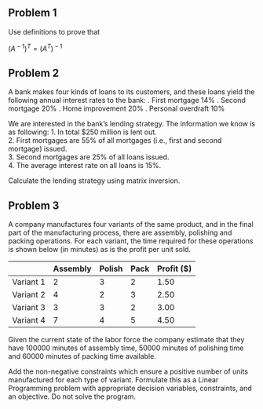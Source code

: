 Problem 1
---------

Use definitions to prove that

(*A*<sup> − 1</sup>)<sup>*T*</sup> = (*A*<sup>*T*</sup>)<sup> − 1</sup>

Problem 2
---------

A bank makes four kinds of loans to its customers, and these loans yield
the following annual interest rates to the bank: . First mortgage 14% .
Second mortgage 20% . Home improvement 20% . Personal overdraft 10%

We are interested in the bank’s lending strategy. The information we
know is as following: 1. In total $250 million is lent out. <br> 2.
First mortgages are 55% of all mortgages (i.e., first and second
mortgage) issued. <br> 3. Second mortgages are 25% of all loans issued.
<br> 4. The average interest rate on all loans is 15%. <br>

Calculate the lending strategy using matrix inversion.

Problem 3
---------

A company manufactures four variants of the same product, and in the
final part of the manufacturing process, there are assembly, polishing
and packing operations. For each variant, the time required for these
operations is shown below (in minutes) as is the profit per unit sold.

|           | Assembly | Polish | Pack | Profit ($) |
|-----------|----------|--------|------|------------|
| Variant 1 | 2        | 3      | 2    | 1.50       |
| Variant 2 | 4        | 2      | 3    | 2.50       |
| Variant 3 | 3        | 3      | 2    | 3.00       |
| Variant 4 | 7        | 4      | 5    | 4.50       |

Given the current state of the labor force the company estimate that
they have 100000 minutes of assembly time, 50000 minutes of polishing
time and 60000 minutes of packing time available.

Add the non-negative constraints which ensure a positive number of units
manufactured for each type of variant. Formulate this as a Linear
Programming problem with appropriate decision variables, constraints,
and an objective. Do not solve the program.

